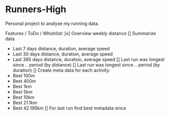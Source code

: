 # Runners-High
Personal project to analyse my running data.


Features / ToDo / Whishlist:
[x] Overview weekly distance
[] Summarize data
  - Last 7 days distance, duration, average speed
  - Last 30 days distance, duration, average speed
  - Last 365 days distance, duration, average speed
[] Last run was longest since .. period (by distance)
[] Last run was longest since .. period (by duration)
[] Create meta data for each activity:
  - Best 100m
  - Best 400m
  - Best 1km
  - Best 5km
  - Best 10km
  - Best 21.1km
  - Best 42.195km
[] For last run find best metadata since  
